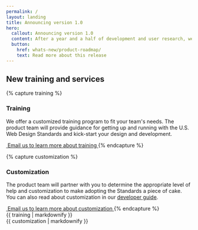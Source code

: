 ```yaml
---
permalink: /
layout: landing
title: Announcing version 1.0
hero:
  callout: Announcing version 1.0
  content: After a year and a half of development and user research, we’re officially launching version 1.0 of the U.S. Web Design Standards. Please explore the site, read our research and documentation, use our code, and join the community!
  button:
    href: whats-new/product-roadmap/
    text: Read more about this release
---
```


## New training and services

{% capture training %}
### Training

We offer a customized training program to fit your team's needs. The
product team will provide guidance for getting up and running with
the U.S. Web Design Standards and kick-start your design and
development.

<a href="mailto:uswebdesignstandards@gsa.gov" class="usa-button cta">
  <img src="{{ site.baseurl }}/img/logo-email.png" alt="">
  Email us to learn more about training
</a>
{% endcapture %}

{% capture customization %}
### Customization

The product team will partner with you to determine the appropriate
level of help and customization to make adopting the Standards a
piece of cake. You can also read about customization in our
[developer guide](getting-started/developers/#customization-and-theming).

<a href="mailto:uswebdesignstandards@gsa.gov" class="usa-button cta">
  <img src="{{ site.baseurl }}/img/logo-email.png" alt="">
  Email us to learn more about customization
</a>
{% endcapture %}

<div class="usa-grid-full">
  <div class="usa-width-one-half">
    {{ training | markdownify }}
  </div>
  <div class="usa-width-one-half">
    {{ customization | markdownify }}
  </div>
</div>
